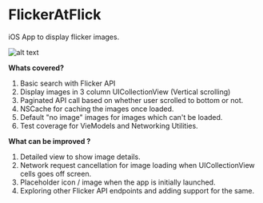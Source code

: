 # FlickerAtFlick
iOS App to display flicker images.


![alt text](https://i.ibb.co/FbG3vws/Screenshot-2019-10-02-at-9-02-04-PM.png)

<b>Whats covered?</b>
  1. Basic search with Flicker API
  2. Display images in 3 column UICollectionView (Vertical scrolling)
  3. Paginated API call based on whether user scrolled to bottom or not.
  4. NSCache for caching the images once loaded.
  5. Default "no image" images for images which can't be loaded.
  6. Test coverage for VieModels and Networking Utilities.
  
<b> What can be improved ?</b>
  1. Detailed view to show image details.
  2. Network request cancellation for image loading when UICollectionView cells goes off screen.
  3. Placeholder icon / image when the app is initially launched.
  4. Exploring other Flicker API endpoints and adding support for the same.
